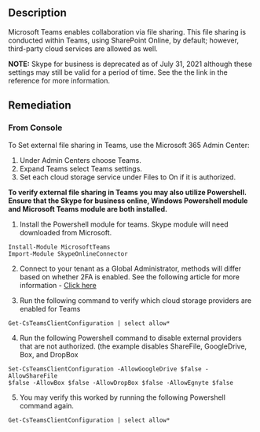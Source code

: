 ## Description

Microsoft Teams enables collaboration via file sharing. This file sharing is conducted within Teams, using SharePoint Online, by default; however, third-party cloud services are allowed as well.

**NOTE:** Skype for business is deprecated as of July 31, 2021 although these settings may still be valid for a period of time. See the the link in the reference for more information.

## Remediation

### From Console

To Set external file sharing in Teams, use the Microsoft 365 Admin Center:

1. Under Admin Centers choose Teams.
2. Expand Teams select Teams settings.
3. Set each cloud storage service under Files to On if it is authorized.

**To verify external file sharing in Teams you may also utilize Powershell. Ensure that the Skype for business online, Windows Powershell module and Microsoft Teams module are both installed.**

1. Install the Powershell module for teams. Skype module will need downloaded from Microsoft.

```
Install-Module MicrosoftTeams
Import-Module SkypeOnlineConnector
```

2. Connect to your tenant as a Global Administrator, methods will differ based on whether 2FA is enabled. See the following article for more information - [Click here](https://docs.microsoft.com/en-us/microsoft-365/enterprise/manage-skype-for-business-online-with-microsoft-365-powershell?view=o365-worldwide)

3. Run the following command to verify which cloud storage providers are enabled for Teams

```
Get-CsTeamsClientConfiguration | select allow*
```

4. Run the following Powershell command to disable external providers that are not authorized. (the example disables ShareFile, GoogleDrive, Box, and DropBox

```
Set-CsTeamsClientConfiguration -AllowGoogleDrive $false -AllowShareFile
$false -AllowBox $false -AllowDropBox $false -AllowEgnyte $false
```

5. You may verify this worked by running the following Powershell command again.

```
Get-CsTeamsClientConfiguration | select allow*
```
